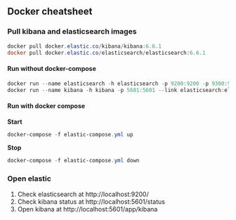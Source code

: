 ﻿## Docker cheatsheet

### Pull kibana and elasticsearch images

```powershell
docker pull docker.elastic.co/kibana/kibana:6.6.1
docker pull docker.elastic.co/elasticsearch/elasticsearch:6.6.1
```

#### Run without docker-compose

```powershell
docker run --name elasticsearch -h elasticsearch -p 9200:9200 -p 9300:9300 -e "discovery.type=single-node" docker.elastic.co/elasticsearch/elasticsearch:6.6.1 
docker run --name kibana -h kibana -p 5601:5601 --link elasticsearch:elasticsearch docker.elastic.co/kibana/kibana:6.6.1
```

#### Run with docker compose

**Start**
```powershell
docker-compose -f elastic-compose.yml up
```

**Stop**

```powershell
docker-compose -f elastic-compose.yml down
```

### Open elastic

1. Check elasticsearch at http://localhost:9200/
2. Check kibana status at http://localhost:5601/status
3. Open kibana at http://localhost:5601/app/kibana